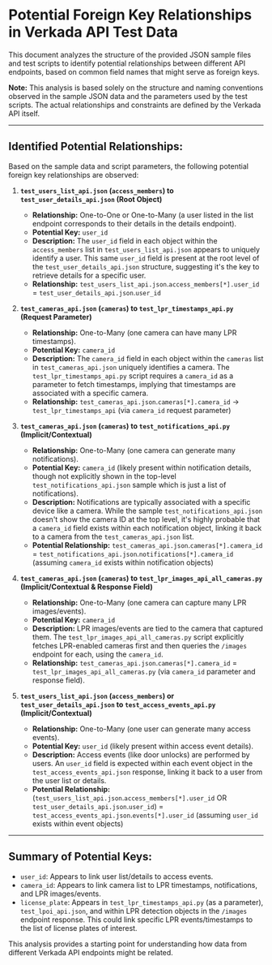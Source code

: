 # Potential Foreign Key Relationships in Verkada API Test Data

This document analyzes the structure of the provided JSON sample files and test scripts to identify potential relationships between different API endpoints, based on common field names that might serve as foreign keys.

**Note:** This analysis is based solely on the structure and naming conventions observed in the sample JSON data and the parameters used by the test scripts. The actual relationships and constraints are defined by the Verkada API itself.

---

## Identified Potential Relationships:

Based on the sample data and script parameters, the following potential foreign key relationships are observed:

1.  **`test_users_list_api.json` (`access_members`) to `test_user_details_api.json` (Root Object)**
    *   **Relationship:** One-to-One or One-to-Many (a user listed in the list endpoint corresponds to their details in the details endpoint).
    *   **Potential Key:** `user_id`
    *   **Description:** The `user_id` field in each object within the `access_members` list in `test_users_list_api.json` appears to uniquely identify a user. This same `user_id` field is present at the root level of the `test_user_details_api.json` structure, suggesting it's the key to retrieve details for a specific user.
    *   **Relationship:** `test_users_list_api.json`.`access_members[*].user_id` = `test_user_details_api.json`.`user_id`

2.  **`test_cameras_api.json` (`cameras`) to `test_lpr_timestamps_api.py` (Request Parameter)**
    *   **Relationship:** One-to-Many (one camera can have many LPR timestamps).
    *   **Potential Key:** `camera_id`
    *   **Description:** The `camera_id` field in each object within the `cameras` list in `test_cameras_api.json` uniquely identifies a camera. The `test_lpr_timestamps_api.py` script requires a `camera_id` as a parameter to fetch timestamps, implying that timestamps are associated with a specific camera.
    *   **Relationship:** `test_cameras_api.json`.`cameras[*].camera_id` -> `test_lpr_timestamps_api` (via `camera_id` request parameter)

3.  **`test_cameras_api.json` (`cameras`) to `test_notifications_api.py` (Implicit/Contextual)**
    *   **Relationship:** One-to-Many (one camera can generate many notifications).
    *   **Potential Key:** `camera_id` (likely present within notification details, though not explicitly shown in the top-level `test_notifications_api.json` sample which is just a list of notifications).
    *   **Description:** Notifications are typically associated with a specific device like a camera. While the sample `test_notifications_api.json` doesn't show the camera ID at the top level, it's highly probable that a `camera_id` field exists within each notification object, linking it back to a camera from the `test_cameras_api.json` list.
    *   **Potential Relationship:** `test_cameras_api.json`.`cameras[*].camera_id` = `test_notifications_api.json`.`notifications[*].camera_id` (assuming `camera_id` exists within notification objects)

4.  **`test_cameras_api.json` (`cameras`) to `test_lpr_images_api_all_cameras.py` (Implicit/Contextual & Response Field)**
    *   **Relationship:** One-to-Many (one camera can capture many LPR images/events).
    *   **Potential Key:** `camera_id` 
    *   **Description:** LPR images/events are tied to the camera that captured them. The `test_lpr_images_api_all_cameras.py` script explicitly fetches LPR-enabled cameras first and then queries the `/images` endpoint for each, using the `camera_id`.
    *   **Relationship:** `test_cameras_api.json`.`cameras[*].camera_id` = `test_lpr_images_api_all_cameras.py` (via `camera_id` parameter and response field).

5.  **`test_users_list_api.json` (`access_members`) or `test_user_details_api.json` to `test_access_events_api.py` (Implicit/Contextual)**
    *   **Relationship:** One-to-Many (one user can generate many access events).
    *   **Potential Key:** `user_id` (likely present within access event details).
    *   **Description:** Access events (like door unlocks) are performed by users. An `user_id` field is expected within each event object in the `test_access_events_api.json` response, linking it back to a user from the user list or details.
    *   **Potential Relationship:** (`test_users_list_api.json`.`access_members[*].user_id` OR `test_user_details_api.json`.`user_id`) = `test_access_events_api.json`.`events[*].user_id` (assuming `user_id` exists within event objects)

---

## Summary of Potential Keys:

*   `user_id`: Appears to link user list/details to access events.
*   `camera_id`: Appears to link camera list to LPR timestamps, notifications, and LPR images/events.
*   `license_plate`: Appears in `test_lpr_timestamps_api.py` (as a parameter), `test_lpoi_api.json`, and within LPR detection objects in the `/images` endpoint response. This could link specific LPR events/timestamps to the list of license plates of interest.

This analysis provides a starting point for understanding how data from different Verkada API endpoints might be related.
